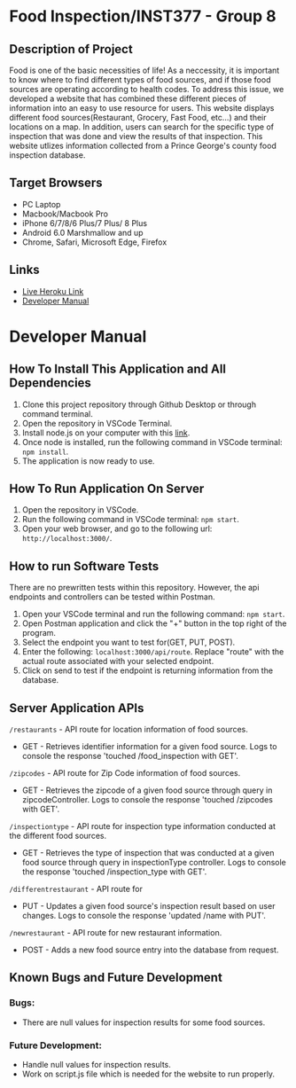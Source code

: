 # Food Inspection/INST377 - Group 8

## Description of Project
Food is one of the basic necessities of life! As a neccessity, it is important to know where to find different types of food sources, and if those food sources are operating according to health codes. To address this issue, we developed a website that has combined these different pieces of information into an easy to use resource for users. This website displays different food sources(Restaurant, Grocery, Fast Food, etc...) and their locations on a map. In addition, users can search for the specific type of inspection that was done and view the results of that inspection. This website utlizes information collected from a Prince George's county food inspection database.

## Target Browsers
* PC Laptop
* Macbook/Macbook Pro
* iPhone 6/7/8/6 Plus/7 Plus/ 8 Plus
* Android 6.0 Marshmallow and up
* Chrome, Safari, Microsoft Edge, Firefox

## Links
* [Live Heroku Link](https://thawing-falls-64541.herokuapp.com/)
* [Developer Manual](#Developer-Manual)


# Developer Manual

## How To Install This Application and All Dependencies
1. Clone this project repository through Github Desktop or through command terminal.
2. Open the repository in VSCode Terminal.
3. Install node.js on your computer with this [link](https://nodejs.org/en/download/).
4. Once node is installed, run the following command in VSCode terminal: ```npm install```.
5. The application is now ready to use.

## How To Run Application On Server
1. Open the repository in VSCode.
2. Run the following command in VSCode terminal: ```npm start```.
3. Open your web browser, and go to the following url: ```http://localhost:3000/```.

## How to run Software Tests
There are no prewritten tests within this repository. However, the api endpoints and controllers can be tested within Postman.

1. Open your VSCode terminal and run the following command: ```npm start```.
2. Open Postman application and click the "+" button in the top right of the program.
3. Select the endpoint you want to test for(GET, PUT, POST).
4. Enter the following: ```localhost:3000/api/route```. Replace "route" with the actual route associated with your selected endpoint.
5. Click on send to test if the endpoint is returning information from the database.

## Server Application APIs
```/restaurants``` - API route for location information of food sources.
* GET - Retrieves identifier information for a given food source. Logs to console the response 'touched /food_inspection with GET'.

```/zipcodes``` - API route for Zip Code information of food sources.
* GET - Retrieves the zipcode of a given food source through query in zipcodeController. Logs to console the response 'touched /zipcodes with GET'.

```/inspectiontype``` - API route for inspection type information conducted at the different food sources.
* GET - Retrieves the type of inspection that was conducted at a given food source through query in inspectionType controller. Logs to console the response 'touched /inspection_type with GET'.

```/differentrestaurant``` - API route for
* PUT - Updates a given food source's inspection result based on user changes. Logs to console the response 'updated /name with PUT'.

```/newrestaurant``` - API route for new restaurant information.
* POST - Adds a new food source entry into the database from request.

## Known Bugs and Future Development

### Bugs:
* There are null values for inspection results for some food sources.

### Future Development:
* Handle null values for inspection results.
* Work on script.js file which is needed for the website to run properly.
